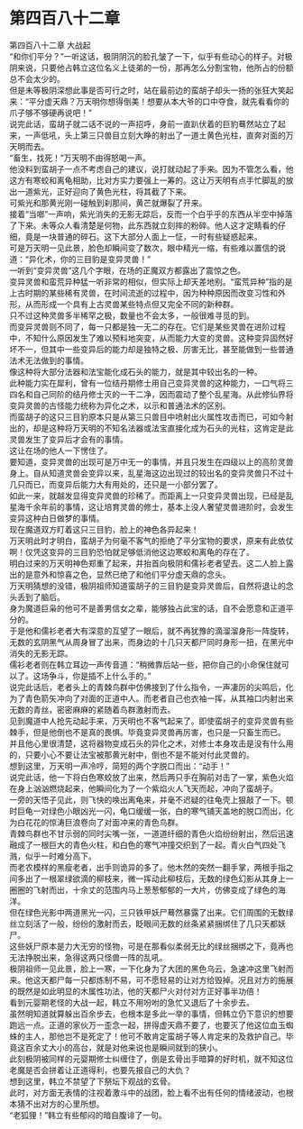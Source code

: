 # 第四百八十二章

第四百八十二章 大战起\
“和你们平分？”一听这话，极阴阴沉的脸孔皱了一下，似乎有些动心的样子。对极阴来说，只要他占韩立这位名义上徒弟的一份，那再怎么分割宝物，他所占的份额总不会太少的。\
但是未等极阴深想此事是否可行之时，站在最前边的蛮胡子却头一扬的张狂大笑起来：“平分虚天鼎？万天明你想得倒美！想要从本大爷的口中夺食，就先看看你的爪子够不够硬再说吧！”\
说完此话，蛮胡子就二话不说的一声招呼，身前一直趴伏着的巨豹蓦然站立了起来，一声低吼，头上第三只兽目立刻大睁的射出了一道土黄色光柱，直奔对面的万天明而去。\
“畜生，找死！”万天明不由得怒喝一声。\
他没料到蛮胡子一点不考虑自己的建议，说打就动起了手来。因为不管怎么看，他这方有寒蛟和离龟相助，比对方实力要强上一筹的。这让万天明有点手忙脚乱的放出一道紫光，正好迎向了黄色光柱，将其截了下来。\
可紫光和那黄光刚一碰触到刹那间，黄芒就爆裂了开来。\
接着“当啷”一声响，紫光消失的无影无踪后，反而一个白乎乎的东西从半空中掉落了下来。未等众人看清楚是何物，此东西就立刻摔的粉碎。他人这才定睛看的仔细，竟是一块普通的碎石。这下大部分人面上一怔，一时有些疑惑起来。\
可是万天明一见此景，脸色却瞬间变了数次，眼中精光一缩，有些难以置信的说道：“异化术，你的三目豹是变异灵兽！”\
一听到“变异灵兽”这几个字眼，在场的正魔双方都露出了震惊之色。\
变异灵兽和蛮荒异种猛一听非常的相似，但实际上却天差地别。“蛮荒异种”指的是上古时期的某些稀有灵兽，在时间流逝的过程中，因为种种原因而改变习性和外形，从而形成一个具有上古灵兽某些特点但又完全不同的新种群。\
只不过这种灵兽多半稀罕之极，数量也不会太多，一般很难寻觅的到。\
而变异灵兽则不同了，每一只都是独一无二的存在。它们是某些灵兽在进阶过程中，不知什么原因发生了难以预料地突变，从而能力大变的灵兽。这种变异固然好坏不一，但其中一些变异后的能力却是独特之极、厉害无比，甚至能做到一些普通法术无法做到的事情。\
像这种将大部分法器和法宝能化成石头的能力，就是其中较出名的一种。\
此种能力实在犀利，曾有一位结丹期修士用自己变异灵兽的这种能力，一口气将三四名和自己同阶的结丹修士灭的一干二净，因而震动了整个乱星海。从此修仙界将变异灵兽的古怪能力统称为异化之术，以示和普通法术的区别。\
而蛮胡子的这只三目豹原本只是从第三只兽目中喷射出火属性攻击而已，可如今射出的，却是这种将万天明的不知名法器或法宝直接化成为石头的光柱，这肯定是此灵兽发生了变异后才会有的事情。\
这让在场的他人一下愣住了。\
要知道，变异灵兽的出现可是万中无一的事情，并且只发生在四级以上的高阶灵兽身上。自从知道灵兽会变异以来，乱星海这边出现过的较出名的变异灵兽只不过十几只而已，而变异后能力大有用处的，还只是一小部分罢了。\
如此一来，就越发显得变异灵兽的珍稀了。而距离上一只变异灵兽出现，已经是乱星海千余年前的事情，这让培育灵兽的修士，基本上没人奢望灵兽进阶时，会发生变异这种白日做梦的事情。\
现在魔道双方盯着这只三目豹，脸上的神色各异起来！\
万天明此时才明白，蛮胡子为何毫不客气的拒绝了平分宝物的要求，原来有此依仗啊！仅凭这变异的三目豹恐怕就足够低消他这边寒蛟和离龟的存在了。\
明白过来的万天明神色郑重了起来，并抬首向极阴和儒衫老者望去。这二人脸上露出的是意外和惊喜之色，显然已绝了和他们平分虚天鼎的念头。\
万天明猜想的没错，极阴祖师知道蛮胡子的三目豹是变异灵兽后，自然将退让的念头丢到了脑后。\
身为魔道巨枭的他可不是善男信女之辈，能够独占此宝的话，自不会愿意和正道平分的。\
于是他和儒衫老者大有深意的互望了一眼后，就不再犹豫的滴溜溜身形一阵旋转，无数的玄阴黑气从周身冒了出来，而身边的十几只天都尸同时身形一扭，在黑光中消失的无影无踪。\
儒衫老者则在韩立耳边一声传音道：“稍微靠后站一些，把你自己的小命保住就可以了。这场争斗，你是插不上什么手的。”\
说完此话后，老者头上的青棘鸟群中仿佛接到了什么指令，一声凄厉的尖鸣后，化为了青色箭矢冲向了对面的正道中人。而老者自己也衣袖一挥，从其袖口内射出来无数的青丝，密密麻麻的紧随着鸟群激射而去。\
见到魔道中人抢先动起手来，万天明也不客气起来了。即使蛮胡子的变异灵兽有些棘手，但是他倒也不是真的畏惧。毕竟变异灵兽再厉害，也只是一只畜生而已。\
并且他心里很清楚，这将器物变成石头的异化之术，对修士本身攻击是没有什么用的，只要小心不要让法宝被那黄光射中，倒也不是不能对付此灵兽的。\
想到这里，万天明一声冷哼，简短的两个字脱口而出：“动手！”\
说完此话，他一下将白色寒蛟放了出来，然后两只手在胸前对击了一掌，紫色火焰在身上汹汹燃烧起来，他瞬间化为了一个紫焰火人飞天而起，冲向了蛮胡子。\
一旁的天悟子见此，则飞快的唤出离龟来，并毫不迟疑的往龟壳上狠敲了一下。顿时巨龟一对绿色小眼凶光一闪，龟口缓缓一张，白的寒气铺天盖地的脱口而出，化为白花花的惊涛巨浪卷向了对面冲来的青色鸟群。\
青棘鸟群也不甘示弱的同时尖嘴一张，一道道纤细的青色火焰纷纷射出，然后迅速融成了一根巨大的青色火柱，和白色的寒气冲撞交织到了一起。青火白气四处飞溅，似乎一时难分高下。\
而老农模样的黑瘦老者，出手则诡异的多了。他木然的突然一翻手掌，两根手指之间多出了一根翠绿欲滴的柳枝来，微一挥动此柳枝后，无数的绿色幻影从其身上一圈圈的飞射而出，十余丈的范围内马上葱葱郁郁的一大片，仿佛变成了绿色的海洋。\
但在绿色光影中两道黑光一闪，三只铁甲妖尸蓦然暴露了出来。它们周围的无数绿丝立刻活了一般，纷纷的激射而去，眨眼间无数的丝条紧紧捆绑住了几只天都妖尸。\
这些妖尸原本是力大无穷的怪物，可是在那看似柔弱无比的绿丝捆绑之下，竟再也无法挣脱出来，急得这两只怪兽一阵的乱吼。\
极阴祖师一见此景，脸上一寒，一下化身为了大团的黑色乌云，急速冲这里飞射而来。他这天都尸每一只都炼制不易，可不愿轻易的让对方给毁掉。况且对方的施展的既然是如此明显的木属性功法，他的天都尸火对付对方正好事半功倍！\
看到元婴期老怪的大战一起，韩立不用吩咐的急忙又退后了十余步去。\
虽然明知道就算躲出百余步去，也根本是多此一举的事情，但韩立仍下意识的想要跑远一点。正道的家伙万一歪念一起，拼得虚天鼎不要了，也要灭了他这位血玉蜘蛛的主人，那他岂不是死定了！他可不敢肯定蛮胡子等人肯定来的及救护自己。毕竟这百余丈大小的高台，就是对他来说也是瞬间就到的狭小。\
此刻极阴被同样的元婴期修士纠缠住了，倒是玄骨出手暗算的好时机，就不知这位老魔是否会拼着让正道得利，也要先报自己的大仇？\
想到这里，韩立不禁望了下祭坛下观战的玄骨。\
此时，对方面无表情的注视着激斗中的战团，脸上看不出有任何的情绪波动，也根本猜不出对方的心里所想。\
“老狐狸！”韩立有些郁闷的暗自腹诽了一句。
